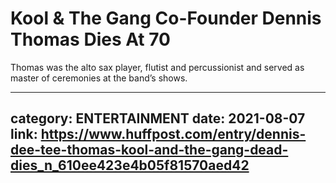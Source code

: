 # Kool & The Gang Co-Founder Dennis Thomas Dies At 70

Thomas was the alto sax player, flutist and percussionist and served as master of ceremonies at the band’s shows.

---
category: ENTERTAINMENT
date: 2021-08-07
link: https://www.huffpost.com/entry/dennis-dee-tee-thomas-kool-and-the-gang-dead-dies_n_610ee423e4b05f81570aed42
---
